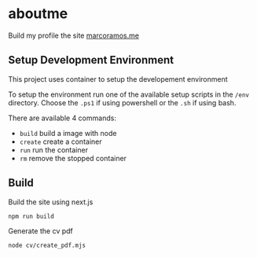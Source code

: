 # aboutme

Build my profile the site [marcoramos.me](https://marcoramos.me)


## Setup Development Environment

This project uses container to setup the developement environment

To setup the environment run one of the available setup scripts in the `/env` directory. Choose the `.ps1` if using powershell or the `.sh` if using bash.

There are available 4 commands:
- `build` build a image with node
- `create` create a container
- `run` run the container
- `rm` remove the stopped container

## Build
Build the site using next.js
```bash
npm run build
```

Generate the cv pdf
```bash
node cv/create_pdf.mjs
```
